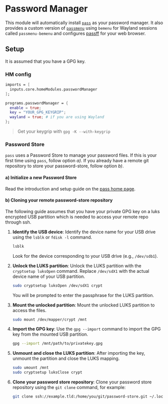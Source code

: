 # Password Manager

This module will automatically install [`pass`](https://www.passwordstore.org/) as your password manager. It also provides a custom version of [`passmenu`](https://git.zx2c4.com/password-store/tree/contrib/dmenu/passmenu) using `bemenu` for Wayland sessions called `passmenu-bemenu` and configures [passff](https://codeberg.org/PassFF/passff) for your web browser.

## Setup

It is assumed that you have a GPG key.

### HM config

```nix
imports = [
  inputs.core.homeModules.passwordManager
];

programs.passwordManager = {
  enable = true;
  key = "YOUR_GPG_KEYGRIP";
  wayland = true; # if you are using Wayland
};
```

> Get your keygrip with `gpg -K --with-keygrip`

### Password Store

`pass` uses a Password Store to manage your password files. If this is your first time using `pass`, follow option _a)_. If you already have a remote git repository to store your password-store, follow option _b)_.

#### a) Initialize a new Password Store

Read the introduction and setup guide on the [pass home page](https://passwordstore.org).

#### b) Cloning your remote password-store repository

The following guide assumes that you have your private GPG key on a luks encrypted USB partition which is needed to access your remote repo through ssh.

1. **Identify the USB device**:
   Identify the device name for your USB drive using the `lsblk` or `fdisk -l` command.

   ```bash
   lsblk
   ```

   Look for the device corresponding to your USB drive (e.g., `/dev/sdb1`).

2. **Unlock the LUKS partition**:
   Unlock the LUKS partition with the `cryptsetup luksOpen` command. Replace `/dev/sdX1` with the actual device name of your USB partition.

   ```bash
   sudo cryptsetup luksOpen /dev/sdX1 crypt
   ```

   You will be prompted to enter the passphrase for the LUKS partition.

3. **Mount the unlocked partition**:
   Mount the unlocked LUKS partition to access the files.

   ```bash
   sudo mount /dev/mapper/crypt /mnt
   ```

4. **Import the GPG key**:
   Use the `gpg --import` command to import the GPG key from the mounted USB partition.

   ```bash
   gpg --import /mnt/path/to/privatekey.gpg
   ```

5. **Unmount and close the LUKS partition**:
   After importing the key, unmount the partition and close the LUKS mapping.

   ```bash
   sudo umount /mnt
   sudo cryptsetup luksClose crypt
   ```

6. **Clone your password store repository**:
   Clone your password store repository using the `git clone` command, for example:

   ```bash
   git clone ssh://example.tld:/home/you/git/password-store.git ~/.local/share/password-store
   ```
